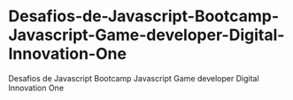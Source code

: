 # Desafios-de-Javascript-Bootcamp-Javascript-Game-developer-Digital-Innovation-One
 Desafios de Javascript Bootcamp Javascript Game developer Digital Innovation One
